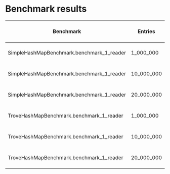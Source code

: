 Benchmark results
=================

| Benchmark                                 | Entries   | Result (million ops/s) |
|-------------------------------------------|-----------|-------------------------|
| SimpleHashMapBenchmark.benchmark_1_reader |   1_000_000 | 5.521 ± 0.859           |
| SimpleHashMapBenchmark.benchmark_1_reader |  10_000_000 | 6.285 ± 0.569           |
| SimpleHashMapBenchmark.benchmark_1_reader |  20_000_000 | 7.303 ± 0.098           |
| TroveHashMapBenchmark.benchmark_1_reader  |   1_000_000 | 14.255 ± 0.230          |
| TroveHashMapBenchmark.benchmark_1_reader  |  10_000_000 | 11.500 ± 0.335          |
| TroveHashMapBenchmark.benchmark_1_reader  |  20_000_000 | 11.827 ± 0.261          |